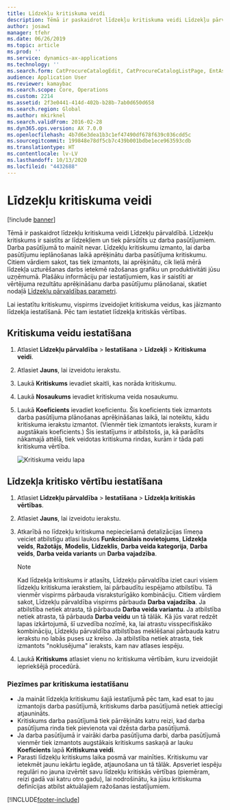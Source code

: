 ```yaml
---
title: Līdzekļu kritiskuma veidi
description: Tēmā ir paskaidrot līdzekļu kritiskuma veidi Līdzekļu pārvaldībā.
author: josaw1
manager: tfehr
ms.date: 06/26/2019
ms.topic: article
ms.prod: ''
ms.service: dynamics-ax-applications
ms.technology: ''
ms.search.form: CatProcureCatalogEdit, CatProcureCatalogListPage, EntAssetCriticality, EntAssetObjectCriticality
audience: Application User
ms.reviewer: kamaybac
ms.search.scope: Core, Operations
ms.custom: 2214
ms.assetid: 2f3e0441-414d-402b-b28b-7ab0d650d658
ms.search.region: Global
ms.author: mkirknel
ms.search.validFrom: 2016-02-28
ms.dyn365.ops.version: AX 7.0.0
ms.openlocfilehash: 4b7d6e3dea1b3c1ef47490df678f639c036cdd5c
ms.sourcegitcommit: 199848e78df5cb7c439b001bdbe1ece963593cdb
ms.translationtype: HT
ms.contentlocale: lv-LV
ms.lasthandoff: 10/13/2020
ms.locfileid: "4432688"
---
```

# <a name="asset-criticality-types"></a>Līdzekļu kritiskuma veidi

[!include [banner](../../includes/banner.md)]

 

Tēmā ir paskaidrot līdzekļu kritiskuma veidi Līdzekļu pārvaldībā. Līdzekļu kritiskums ir saistīts ar līdzekļiem un tiek pārsūtīts uz darba pasūtījumiem. Darba pasūtījumā to mainīt nevar. Līdzekļu kritiskumu izmanto, lai darba pasūtījumu ieplānošanas laikā aprēķinātu darba pasūtījuma kritiskumu. Citiem vārdiem sakot, tas tiek izmantots, lai aprēķinātu, cik lielā mērā līdzekļa uzturēšanas darbs ietekmē ražošanas grafiku un produktivitāti jūsu uzņēmumā. Plašāku informāciju par iestatījumiem, kas ir saistīti ar vērtējuma rezultātu aprēķināšanu darba pasūtījumu plānošanai, skatiet nodaļā [Līdzekļu pārvaldības parametri](../setup-for-objects/enterprise-asset-management-parameters.md).

Lai iestatītu kritiskumu, vispirms izveidojiet kritiskuma veidus, kas jāizmanto līdzekļa iestatīšanā. Pēc tam iestatiet līdzekļa kritiskās vērtības.

## <a name="set-up-criticality-types"></a>Kritiskuma veidu iestatīšana

1. Atlasiet **Līdzekļu pārvaldība** \> **Iestatīšana** \> **Līdzekļi** \> **Kritiskuma veidi**.
2. Atlasiet **Jauns**, lai izveidotu ierakstu.
3. Laukā **Kritiskums** ievadiet skaitli, kas norāda kritiskumu.
4. Laukā **Nosaukums** ievadiet kritiskuma veida nosaukumu.
5. Laukā **Koeficients** ievadiet koeficientu. Šis koeficients tiek izmantots darba pasūtījuma plānošanas aprēķināšanas laikā, lai noteiktu, kādu kritiskuma ierakstu izmantot. (Vienmēr tiek izmantots ieraksts, kuram ir augstākais koeficients.) Šis iestatījums ir atbilstošs, ja, kā parādīts nākamajā attēlā, tiek veidotas kritiskuma rindas, kurām ir tāda pati kritiskuma vērtība.

    ![Kritiskuma veidu lapa](media/23-setup-for-objects.png)

## <a name="set-up-asset-criticalities"></a>Līdzekļa kritisko vērtību iestatīšana

1. Atlasiet **Līdzekļu pārvaldība** \> **Iestatīšana** \> **Līdzekļa kritiskās vērtības**.
2. Atlasiet **Jauns**, lai izveidotu ierakstu.
3. Atkarībā no līdzekļu kritiskuma nepieciešamā detalizācijas līmeņa veiciet atbilstīgu atlasi laukos **Funkcionālais novietojums**, **Līdzekļa veids**, **Ražotājs**, **Modelis**, **Līdzeklis**, **Darba veida kategorija**, **Darba veids**, **Darba veida variants** un **Darba vajadzība**.

    > [!NOTE]
    > Kad līdzekļa kritiskums ir atlasīts, Līdzekļu pārvaldība iziet cauri visiem līdzekļu kritiskuma ierakstiem, lai pārbaudītu iespējamo atbilstību. Tā vienmēr vispirms pārbauda visraksturīgāko kombināciju. Citiem vārdiem sakot, Līdzekļu pārvaldība vispirms pārbauda **Darba vajadzība**. Ja atbilstība netiek atrasta, tā pārbauda **Darba veida variantu**. Ja atbilstība netiek atrasta, tā pārbauda **Darba veidu** un tā tālāk. Kā jūs varat redzēt lapas izkārtojumā, šī uzvedība nozīmē, ka, lai atrastu visspecifiskāko kombināciju, Līdzekļu pārvaldība atbilstības meklēšanai pārbauda katru ierakstu no labās puses uz kreiso. Ja atbilstība netiek atrasta, tiek izmantots "noklusējuma" ieraksts, kam nav atlases iespēju.

4. Laukā **Kritiskums** atlasiet vienu no kritiskuma vērtībām, kuru izveidojāt iepriekšējā procedūrā.

### <a name="notes-about-criticality-setup"></a>Piezīmes par kritiskuma iestatīšanu

- Ja maināt līdzekļa kritiskumu šajā iestatījumā pēc tam, kad esat to jau izmantojis darba pasūtījumā, kritiskums darba pasūtījumā netiek attiecīgi atjaunināts.
- Kritiskums darba pasūtījumā tiek pārrēķināts katru reizi, kad darba pasūtījuma rinda tiek pievienota vai dzēsta darba pasūtījumā.
- Ja darba pasūtījumā ir vairāki darba pasūtījuma darbi, darba pasūtījumā vienmēr tiek izmantots augstākais kritiskums saskaņā ar lauku **Koeficients** lapā **Kritiskuma veidi**.
- Parasti līdzekļu kritiskums laika posmā var mainīties. Kritiskumu var ietekmēt jaunu iekārtu iegāde, atjaunošana un tā tālāk. Apsveriet iespēju regulāri no jauna izvērtēt savu līdzekļu kritiskās vērtības (piemēram, reizi gadā vai katru otro gadu), lai nodrošinātu, ka jūsu kritiskuma definīcijas atbilst aktuālajiem ražošanas iestatījumiem.


[!INCLUDE[footer-include](../../../includes/footer-banner.md)]